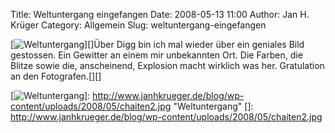 Title: Weltuntergang eingefangen
Date: 2008-05-13 11:00
Author: Jan H. Krüger
Category: Allgemein
Slug: weltuntergang-eingefangen

[![Weltuntergang][]][]Über Digg bin ich mal wieder über ein geniales
Bild gestossen. Ein Gewitter an einem mir unbekannten Ort. Die Farben,
die Blitze sowie die, anscheinend, Explosion macht wirklich was her.
Gratulation an den Fotografen.[][]

  [Weltuntergang]: http://www.janhkrueger.de/blog/wp-content/uploads/2008/05/chaiten2-300x199.jpg
    "chaiten2"
  [![Weltuntergang][]]: http://www.janhkrueger.de/blog/wp-content/uploads/2008/05/chaiten2.jpg
    "Weltuntergang"
  []: http://www.janhkrueger.de/blog/wp-content/uploads/2008/05/chaiten2.jpg

